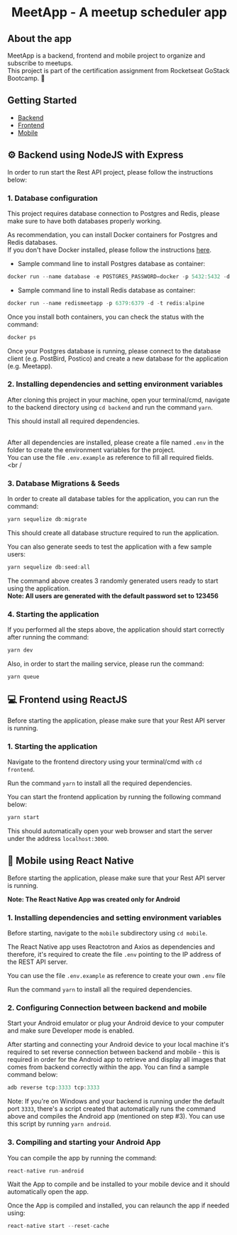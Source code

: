 <h1 align="center">
  MeetApp - A meetup scheduler app
</h1>

## About the app

MeetApp is a backend, frontend and mobile project to organize and subscribe to meetups. <br/>
This project is part of the certification assignment from Rocketseat GoStack Bootcamp. :rocket:

## Getting Started

- <a href="#gear-backend-using-nodejs-with-express">Backend</a>
- <a href="#computer-frontend-using-reactjs">Frontend</a>
- <a href="#iphone-mobile-using-react-native">Mobile</a>

## :gear: Backend using NodeJS with Express

In order to run start the Rest API project, please follow the instructions below:

### 1. Database configuration

This project requires database connection to Postgres and Redis, please make sure to have both databases properly working. <br />

As recommendation, you can install Docker containers for Postgres and Redis databases. <br />
If you don't have Docker installed, please follow the instructions [here](https://docs.docker.com/install/).

- Sample command line to install Postgres database as container:

```js
docker run --name database -e POSTGRES_PASSWORD=docker -p 5432:5432 -d postgres:11
```

- Sample command line to install Redis database as container:

```js
docker run --name redismeetapp -p 6379:6379 -d -t redis:alpine
```

Once you install both containers, you can check the status with the command:

```js
docker ps
```

Once your Postgres database is running, please connect to the database client (e.g. PostBird, Postico) and create a new database for the application (e.g. Meetapp).

### 2. Installing dependencies and setting environment variables

After cloning this project in your machine, open your terminal/cmd, navigate to the backend directory using `cd backend` and run the command `yarn`. <br />

This should install all required dependencies. <br /><br />

After all dependencies are installed, please create a file named `.env` in the folder to create the environment variables for the project. <br />
You can use the file `.env.example` as reference to fill all required fields. <br /><br /

### 3. Database Migrations & Seeds

In order to create all database tables for the application, you can run the command:

```js
yarn sequelize db:migrate
```

This should create all database structure required to run the application. <br />

You can also generate seeds to test the application with a few sample users:

```js
yarn sequelize db:seed:all
```

The command above creates 3 randomly generated users ready to start using the application. <br />
**Note: All users are generated with the default password set to 123456**

### 4. Starting the application

If you performed all the steps above, the application should start correctly after running the command:

```js
yarn dev
```

Also, in order to start the mailing service, please run the command:

```js
yarn queue
```

## :computer: Frontend using ReactJS

Before starting the application, please make sure that your Rest API server is running.

### 1. Starting the application

Navigate to the frontend directory using your terminal/cmd with `cd frontend`. <br />

Run the command `yarn` to install all the required dependencies. <br />

You can start the frontend application by running the following command below:

```js
yarn start
```

This should automatically open your web browser and start the server under the address `localhost:3000`.

## :iphone: Mobile using React Native

Before starting the application, please make sure that your Rest API server is running.

**Note: The React Native App was created only for Android**

### 1. Installing dependencies and setting environment variables

Before starting, navigate to the `mobile` subdirectory using `cd mobile`. <br />

The React Native app uses Reactotron and Axios as dependencies and therefore, it's required to create the file `.env` pointing to the IP address of the REST API server. <br />

You can use the file `.env.example` as reference to create your own `.env` file <br />

Run the command `yarn` to install all the required dependencies. <br />

### 2. Configuring Connection between backend and mobile

Start your Android emulator or plug your Android device to your computer and make sure Developer mode is enabled. <br />

After starting and connecting your Android device to your local machine it's required to set reverse connection between backend and mobile - this is required in order for the Android app to retrieve and display all images that comes from backend correctly within the app. You can find a sample command below:

```js
adb reverse tcp:3333 tcp:3333
```

Note: If you're on Windows and your backend is running under the default port `3333`, there's a script created that automatically runs the command above and compiles the Android app (mentioned on step #3). You can use this script by running `yarn android`.

### 3. Compiling and starting your Android App

You can compile the app by running the command:

```js
react-native run-android
```

Wait the App to compile and be installed to your mobile device and it should automatically open the app. <br />

Once the App is compiled and installed, you can relaunch the app if needed using:

```js
react-native start --reset-cache
```

<br /><br />
